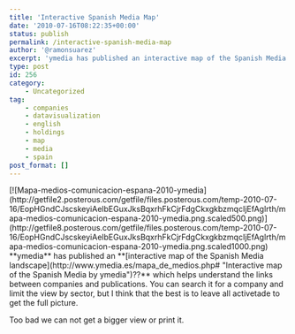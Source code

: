 ```yaml
---
title: 'Interactive Spanish Media Map'
date: '2010-07-16T08:22:35+00:00'
status: publish
permalink: /interactive-spanish-media-map
author: '@ramonsuarez'
excerpt: 'ymedia has published an interactive map of the Spanish Media landscape which helps understand the links between companies and publications. You can search it for a company and limit the view by sector, but I think that the best is to leave all act...'
type: post
id: 256
category:
    - Uncategorized
tag:
    - companies
    - datavisualization
    - english
    - holdings
    - map
    - media
    - spain
post_format: []
---
```

[](http://www.ymedia.es/mapa_de_medios.php#)

<div class="p_embed p_image_embed">[![Mapa-medios-comunicacion-espana-2010-ymedia](http://getfile2.posterous.com/getfile/files.posterous.com/temp-2010-07-16/EopHGndCJscskeyiAelbEGuxJksBqxrhFkCjrFdgCkxgkbzmqcIjEfAglrth/mapa-medios-comunicacion-espana-2010-ymedia.png.scaled500.png)](http://getfile8.posterous.com/getfile/files.posterous.com/temp-2010-07-16/EopHGndCJscskeyiAelbEGuxJksBqxrhFkCjrFdgCkxgkbzmqcIjEfAglrth/mapa-medios-comunicacion-espana-2010-ymedia.png.scaled1000.png)</div>**ymedia** has published an **[interactive map of the Spanish Media landscape](http://www.ymedia.es/mapa_de_medios.php# "Interactive map of the Spanish Media by ymedia")??** which helps understand the links between companies and publications. You can search it for a company and limit the view by sector, but I think that the best is to leave all activetade to get the full picture.

Too bad we can not get a bigger view or print it.